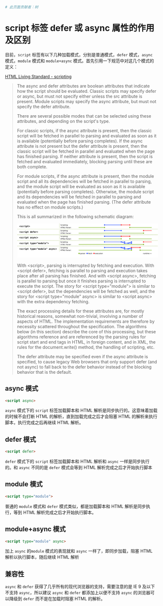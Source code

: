 ```bash
# 此页面贡献者：树
```
# script 标签 defer 或 async 属性的作用及区别

目前，`script` 标签有以下几种加载模式，分别是普通模式，`defer` 模式，`async` 模式，`module` 模式和 `module+async` 模式。首先引用一下规范中对这几个模式的定义：

[HTML Living Standard - scripting](https://html.spec.whatwg.org/multipage/scripting.html#attr-script-async)

> The async and defer attributes are boolean attributes that indicate how the script should be evaluated. Classic scripts may specify defer or async, but must not specify either unless the src attribute is present. Module scripts may specify the async attribute, but must not specify the defer attribute.
>
> There are several possible modes that can be selected using these attributes, and depending on the script's type.
> 
> For classic scripts, if the async attribute is present, then the classic script will be fetched in parallel to parsing and evaluated as soon as it is available (potentially before parsing completes). If the async attribute is not present but the defer attribute is present, then the classic script will be fetched in parallel and evaluated when the page has finished parsing. If neither attribute is present, then the script is fetched and evaluated immediately, blocking parsing until these are both complete.
> 
> For module scripts, if the async attribute is present, then the module script and all its dependencies will be fetched in parallel to parsing, and the module script will be evaluated as soon as it is available (potentially before parsing completes). Otherwise, the module script and its dependencies will be fetched in parallel to parsing and evaluated when the page has finished parsing. (The defer attribute has no effect on module scripts.)
> 
> This is all summarized in the following schematic diagram:
>
> ![](./asyncdefer.svg)
> 
> With &lt;script&gt;, parsing is interrupted by fetching and execution. With &lt;script defer&gt;, fetching is parallel to parsing and execution takes place after all parsing has finished. And with &lt;script async&gt;, fetching is parallel to parsing but once it finishes parsing is interrupted to execute the script. The story for &lt;script type="module"&gt; is similar to &lt;script defer&gt;, but the dependencies will be fetched as well, and the story for &lt;script type="module" async&gt; is similar to &lt;script async&gt; with the extra dependency fetching.
> 
> The exact processing details for these attributes are, for mostly historical reasons, somewhat non-trivial, involving a number of aspects of HTML. The implementation requirements are therefore by necessity scattered throughout the specification. The algorithms below (in this section) describe the core of this processing, but these algorithms reference and are referenced by the parsing rules for script start and end tags in HTML, in foreign content, and in XML, the rules for the document.write() method, the handling of scripting, etc.
> 
> The defer attribute may be specified even if the async attribute is specified, to cause legacy Web browsers that only support defer (and not async) to fall back to the defer behavior instead of the blocking behavior that is the default.

## async 模式

```html
<script async>
```

`async` 模式下的 `script` 标签加载脚本和 HTML 解析是同步执行的。这意味着加载的时候不会打断 HTML 的解析，直到加载完成之后才会阻塞 HTML 的解析来执行脚本，执行完成之后再继续 HTML 解析。

## defer 模式

```html
<script defer>
```

`defer` 模式下的 `script` 标签加载脚本和 HTML 解析和 `async` 一样是同步执行的。和 `async` 不同的是 `defer` 模式会等到 HTML 解析完成之后才开始执行脚本

## module 模式

```html
<script type="module">
```

普通的 `module` 模式和 `defer` 模式类似，都是加载脚本和 HTML 解析是同步执行，等到 HTML 解析完成之后才开始执行脚本。

## module+async 模式

```html
<script type="module" async>
```

加上 `async` 的`module` 模式的表现就和 `async` 一样了，即同步加载，阻塞 HTML 解析以执行脚本，随后继续 HTML 解析

## 兼容性

`async` 和 `defer` 获得了几乎所有的现代浏览器的支持，需要注意的是 IE 9 及以下不支持 `async`，所以建议 `async` 和 `defer` 都添加上以便不支持 `async` 的浏览器可以降级到 `defer` 而不是在加载时阻塞 HTML 的解析。

